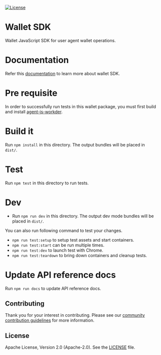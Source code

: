 [![License](https://img.shields.io/badge/License-Apache%202.0-blue.svg)](https://raw.githubusercontent.com/trustbloc/edge-agent/main/LICENSE)

# Wallet SDK

Wallet JavaScript SDK for user agent wallet operations. 

# Documentation

Refer this [documentation](docs/wallet_sdk.md) to learn more about wallet SDK.

# Pre requisite

In order to successfully run tests in this wallet package, you must first build and install [agent-js-workder](../agent-js-worker/README.md).

# Build it

Run `npm install` in this directory. The output bundles will be placed in `dist/`.

# Test

Run `npm test` in this directory to run tests. 

# Dev

- Run `npm run dev` in this directory. The output dev mode bundles will be placed in `dist/`.

You can also run following command to test your changes.

- `npm run test:setup` to setup test assets and start containers.
- `npm run test:start` can be run multiple times.
- `npm run test:dev` to launch test with Chrome.
- `npm run test:teardown` to bring down containers and cleanup tests.

# Update API reference docs

Run `npm run docs` to update API reference docs.

## Contributing
Thank you for your interest in contributing. Please see our [community contribution guidelines](https://github.com/trustbloc/community/blob/main/CONTRIBUTING.md) for more information.

## License
Apache License, Version 2.0 (Apache-2.0). See the [LICENSE](LICENSE) file.
